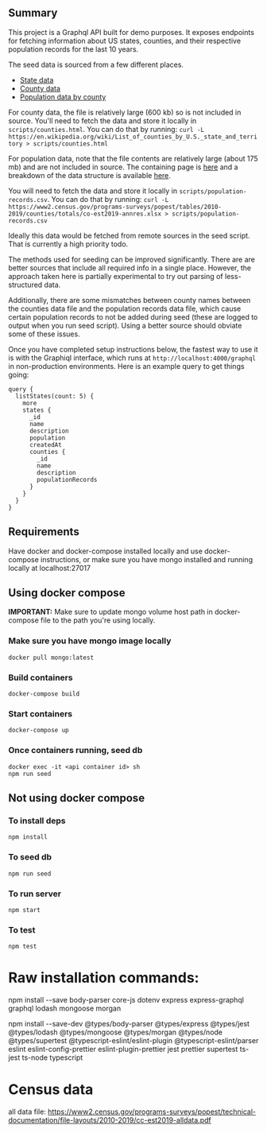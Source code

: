 ## Summary
This project is a Graphql API built for demo purposes. It exposes endpoints for fetching information about US states, counties, and their respective population records for the last 10 years.

The seed data is sourced from a few different places.

- [State data](https://api.census.gov/data/2019/acs/acsse?get=NAME,K200101_001E&for=state:*)
- [County data](https://en.wikipedia.org/wiki/List_of_counties_by_U.S._state_and_territory)
- [Population data by county](https://www2.census.gov/programs-surveys/popest/tables/2010-2019/counties/totals/co-est2019-annres.xlsx)

For county data, the file is relatively large (600 kb) so is not included in source. You'll need to fetch the data and store it locally in `scripts/counties.html`.  You can do that by running: `curl -L https://en.wikipedia.org/wiki/List_of_counties_by_U.S._state_and_territory > scripts/counties.html`

For population data, note that the file contents are relatively large (about 175 mb) and are not included in source. The containing page is [here](https://www.census.gov/data/tables/time-series/demo/popest/2010s-counties-total.html) and a breakdown of the data structure is available [here](https://www2.census.gov/programs-surveys/popest/technical-documentation/file-layouts/2010-2019/cc-est2019-alldata.pdf).

You will need to fetch the data and store it locally in `scripts/population-records.csv`. You can do that by running: `curl -L https://www2.census.gov/programs-surveys/popest/tables/2010-2019/counties/totals/co-est2019-annres.xlsx > scripts/population-records.csv`

Ideally this data would be fetched from remote sources in the seed script. That is currently a high priority todo.

The methods used for seeding can be improved significantly. There are are better sources that include all required info in a single place. However, the approach taken here is partially experimental to try out parsing of less-structured data.

Additionally, there are some mismatches between county names between the counties data file and the population records data file, which cause certain population records to not be added during seed (these are logged to output when you run seed script). Using a better source should obviate some of these issues.

Once you have completed setup instructions below, the fastest way to use it is with the Graphiql interface, which runs at `http://localhost:4000/graphql` in non-production environments.  Here is an example query to get things going:

```
query {
  listStates(count: 5) {
    more
    states {
      _id
      name
      description
      population
      createdAt
      counties {
        _id
        name
        description
        populationRecords
      }
    }
  }
}
```

## Requirements
Have docker and docker-compose installed locally and
use docker-compose instructions, or make sure you
have mongo installed and running locally at localhost:27017

## Using docker compose
**IMPORTANT:** Make sure to update mongo volume
host path in docker-compose file to the path you're using locally.

### Make sure you have mongo image locally
`docker pull mongo:latest`

### Build containers
`docker-compose build`

### Start containers
`docker-compose up`

### Once containers running, seed db
`docker exec -it <api container id> sh`  
`npm run seed`

## Not using docker compose

### To install deps
`npm install`

### To seed db
`npm run seed`

### To run server
`npm start`

### To test
`npm test`

# Raw installation commands:
npm install --save body-parser core-js dotenv express express-graphql graphql lodash mongoose morgan

npm install --save-dev @types/body-parser @types/express @types/jest @types/lodash @types/mongoose @types/morgan @types/node @types/supertest @typescript-eslint/eslint-plugin @typescript-eslint/parser eslint eslint-config-prettier eslint-plugin-prettier jest prettier supertest ts-jest ts-node typescript

# Census data
all data file:
https://www2.census.gov/programs-surveys/popest/technical-documentation/file-layouts/2010-2019/cc-est2019-alldata.pdf

